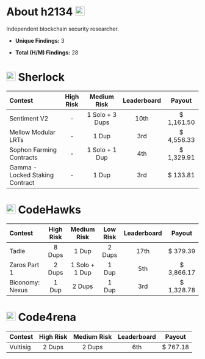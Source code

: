 # About h2134  <img src="https://avatars.githubusercontent.com/u/169348989?v=4" width="24">
Independent blockchain security researcher.

- **Unique Findings:** 3

- **Total (H/M) Findings:** 28


# <img src="https://docs.sherlock.xyz/~gitbook/image?url=https%3A%2F%2F1839706563-files.gitbook.io%2F%7E%2Ffiles%2Fv0%2Fb%2Fgitbook-x-prod.appspot.com%2Fo%2Fspaces%252FIULvDRunHtCHQJQoTsGo%252Ficon%252FQ7yJtYWzi1W6Rokd2SiV%252Fwhitesherlocklogo.png%3Falt%3Dmedia%26token%3D93a94252-4ec4-4971-b345-d2aaaab76f85&width=32&dpr=2&quality=100&sign=5bdfbefc7d2e1a01bd74f5d84e1f7facb931ac3fec8eab74df941d7f206af86b" width="24">  Sherlock
|  Contest  |  High Risk  |  Medium Risk  |  Leaderboard  |  Payout  |
|:-----------|:-------------:|:---------------:|:---------------:|:----------:|  
| Sentiment V2 | - | 1 Solo + 3 Dups | 10th | $ 1,161.50 |
| Mellow Modular LRTs | - | 1 Dup | 3rd | $ 4,556.33 |
| Sophon Farming Contracts | - | 1 Solo + 1 Dup | 4th | $ 1,329.91 |
| Gamma - Locked Staking Contract | - | 1 Dup | 3rd | $ 133.81 |


# <img src="https://docs.codehawks.com/~gitbook/image?url=https%3A%2F%2F3043220823-files.gitbook.io%2F%7E%2Ffiles%2Fv0%2Fb%2Fgitbook-x-prod.appspot.com%2Fo%2Fspaces%252F03192NVKR2mN0yJAWWw2%252Ficon%252FfjnVqtPZ9UDFJHZaVtHZ%252FCodeHawks%2520Mark%2520Color.png%3Falt%3Dmedia%26token%3D39546797-6ddf-4b2e-a80a-2ee4ba07ffb5&width=32&dpr=2&quality=100&sign=7cf13cb4&sv=1" width="24">  CodeHawks
|  Contest  |  High Risk  |  Medium Risk  |  Low Risk  |  Leaderboard  |  Payout  |
|:-----------|:-------------:|:---------------:|:---------------:|:----------:|:----------:|  
| Tadle | 8 Dups | 1 Dup | 2 Dups | 17th | $ 379.39 |
| Zaros Part 1 | 2 Dups | 1 Solo + 1 Dup | 1 Dup | 5th | $ 3,866.17 |
| Biconomy: Nexus | 1 Dup | 2 Dups | 1 Dup | 3rd | $ 1,328.78 |


# <img src="https://code4rena.com/images/c4-logo-icon.svg" width="24">  Code4rena
|  Contest  |  High Risk  |  Medium Risk  |  Leaderboard  |  Payout  |
|:-----------|:-------------:|:---------------:|:---------------:|:----------:|  
| Vultisig | 2 Dups | 2 Dups | 6th | $ 767.18 |
